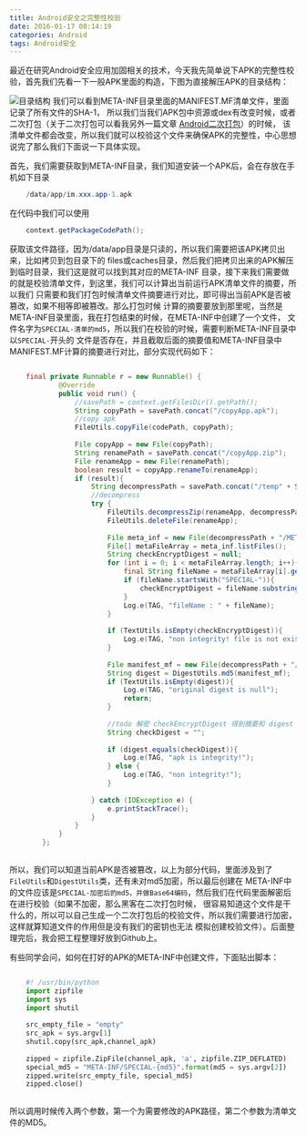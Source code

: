 ```yaml
---
title: Android安全之完整性校验
date: 2016-01-17 08:14:19
categories: Android
tags: Android安全
---
```

最近在研究Android安全应用加固相关的技术，今天我先简单说下APK的完整性校验，首先我们先看一下一般APK里面的构造，下图为直接解压APK的目录结构：
<!--more-->
![目录结构](/images/android-integrity-01-20160120.png)
我们可以看到META-INF目录里面的MANIFEST.MF清单文件，里面记录了所有文件的SHA-1，
所以我们当我们APK包中资源或dex有改变时候，或者二次打包（关于二次打包可以看我另外一篇文章
[Android二次打包](/2016/01/20/android-secondary-build/)）的时候，
该清单文件都会改变，所以我们就可以校验这个文件来确保APK的完整性，中心思想说完了那么我们下面说一下具体实现。

首先，我们需要获取到META-INF目录，我们知道安装一个APK后，会在存放在手机如下目录
```java
    /data/app/im.xxx.app-1.apk
```
在代码中我们可以使用
```java
    context.getPackageCodePath();
```
获取该文件路径，因为/data/app目录是只读的，所以我们需要把该APK拷贝出来，比如拷贝到包目录下的
files或caches目录，然后我们把拷贝出来的APK解压到临时目录，我们这是就可以找到其对应的META-INF
目录，接下来我们需要做的就是校验清单文件，到这里，我们可以计算出当前运行APK清单文件的摘要，所以我们
只需要和我们打包时候清单文件摘要进行对比，即可得出当前APK是否被篡改，如果不相等即被篡改。那么打包时候
计算的摘要要放到那里呢，当然是META-INF目录里面，我在打包结束的时候，在META-INF中创建了一个文件，
文件名字为`SPECIAL-清单的md5`，所以我们在校验的时候，需要判断META-INF目录中以`SPECIAL-`开头的
文件是否存在，并且截取后面的摘要值和META-INF目录中MANIFEST.MF计算的摘要进行对比，部分实现代码如下：
```java

    final private Runnable r = new Runnable() {
            @Override
            public void run() {
                //savePath = context.getFilesDir().getPath();
                String copyPath = savePath.concat("/copyApp.apk");
                //copy apk
                FileUtils.copyFile(codePath, copyPath);
    
                File copyApp = new File(copyPath);
                String renamePath = savePath.concat("/copyApp.zip");
                File renameApp = new File(renamePath);
                boolean result = copyApp.renameTo(renameApp);
                if (result){
                    String decompressPath = savePath.concat("/temp" + System.currentTimeMillis());
                    //decompress
                    try {
                        FileUtils.decompressZip(renameApp, decompressPath);
                        FileUtils.deleteFile(renameApp);
    
                        File meta_inf = new File(decompressPath + "/META-INF");
                        File[] metaFileArray = meta_inf.listFiles();
                        String checkEncryptDigest = null;
                        for (int i = 0; i < metaFileArray.length; i++){
                            final String fileName = metaFileArray[i].getName();
                            if (fileName.startsWith("SPECIAL-")){
                                checkEncryptDigest = fileName.substring(8);
                            }
                            Log.e(TAG, "fileName : " + fileName);
                        }
    
                        if (TextUtils.isEmpty(checkEncryptDigest)){
                            Log.e(TAG, "non integrity! file is not exists");
                        }
    
                        File manifest_mf = new File(decompressPath + "/META-INF/MANIFEST.MF");
                        String digest = DigestUtils.md5(manifest_mf);
                        if (TextUtils.isEmpty(digest)){
                            Log.e(TAG, "original digest is null");
                            return;
                        }
    
                        //todo 解密 checkEncryptDigest 得到摘要和 digest 进行比较
                        String checkDigest = "";
    
                        if (digest.equals(checkDigest)){
                            Log.e(TAG, "apk is integrity!");
                        } else {
                            Log.e(TAG, "non integrity!");
                        }
    
                    } catch (IOException e) {
                        e.printStackTrace();
                    }
                }
            }
        };
        
```

所以，我们可以知道当前APK是否被篡改，以上为部分代码，里面涉及到了`FileUtils`和`DigestUtils`类，还有未对md5加密，所以最后创建在
META-INF中的文件应该是`SPECIAL-加密后的md5，并做Base64编码`，然后我们在代码里面解密后在进行校验（如果不加密，那么黑客在二次打包时候，
很容易知道这个文件是干什么的，所以可以自己生成一个二次打包后的校验文件，所以我们需要进行加密，这样就算知道文件的作用但是没有我们的密钥也无法
模拟创建校验文件）。后面整理完后，我会把工程整理好放到Github上。

有些同学会问，如何在打好的APK的META-INF中创建文件，下面贴出脚本：
```python

    #! /usr/bin/python
    import zipfile
    import sys
    import shutil
    
    src_empty_file = "empty"
    src_apk = sys.argv[1]
    shutil.copy(src_apk,channel_apk)
    
    zipped = zipfile.ZipFile(channel_apk, 'a', zipfile.ZIP_DEFLATED)
    special_md5 = "META-INF/SPECIAL-{md5}".format(md5 = sys.argv[2])
    zipped.write(src_empty_file, special_md5)
    zipped.close()
    
```
所以调用时候传入两个参数，第一个为需要修改的APK路径，第二个参数为清单文件的MD5。
